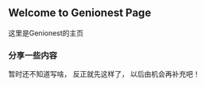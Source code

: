 ## Welcome to Genionest Page

这里是Genionest的主页

### 分享一些内容 

暂时还不知道写啥，
反正就先这样了，
以后由机会再补充吧！
<table border="0">
  <img src="">
</table>
